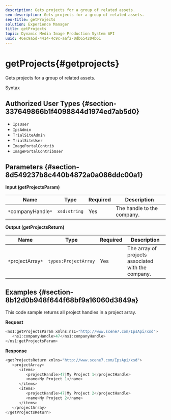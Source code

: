 ```yaml
---
description: Gets projects for a group of related assets.
seo-description: Gets projects for a group of related assets.
seo-title: getProjects
solution: Experience Manager
title: getProjects
topic: Dynamic Media Image Production System API
uuid: 46ec9a5d-4414-4c9c-aaf2-0db654204b61
---
```


# getProjects{#getprojects}

Gets projects for a group of related assets.

 Syntax 

## Authorized User Types {#section-337649866b1f4098844d1974ed7ab5d0}

* `IpsUser` 
* `IpsAdmin` 
* `TrialSiteAdmin` 
* `TrialSiteUser` 
* `ImagePortalContrib` 
* `ImagePortalContribUser`

## Parameters {#section-8d549237b8c440b4872a0a086ddc00a1}

**Input (getProjectsParam)** 

|  Name  | Type  | Required  | Description  |
|---|---|---|---|
|  `*`companyHandle`*`  | `xsd:string`  | Yes  | The handle to the company.  |

**Output (getProjectsReturn)** 

|  Name  | Type  | Required  | Description  |
|---|---|---|---|
|  `*`projectArray`*`  | `types:ProjectArray`  | Yes  | The array of projects associated with the company.  |

## Examples {#section-8b12d0b948f644f68bf9a16060d3849a}

This code sample returns all project handles in a project array.

**Request** 

```java
<ns1:getProjectsParam xmlns:ns1="http://www.scene7.com/IpsApi/xsd">
   <ns1:companyHandle>47</ns1:companyHandle>
</ns1:getProjectsParam>
```

**Response** 

```java
<getProjectsReturn xmlns="http://www.scene7.com/IpsApi/xsd">
   <projectArray>
      <items>
         <projectHandle>47|My Project 1</projectHandle>
         <name>My Project 1</name>
      </items>
      <items>
         <projectHandle>47|My Project 2</projectHandle>
         <name>My Project 2</name>
      </items>
   </projectArray>
</getProjectsReturn>
```


